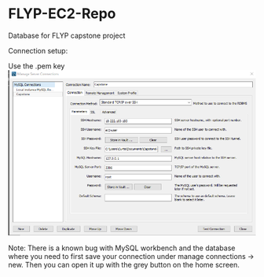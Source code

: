 # FLYP-EC2-Repo
Database for FLYP capstone project

Connection setup:

Use the .pem key
![Connection setup](SQL_Connection_Setup.PNG)

Note: There is a known bug with MySQL workbench and the database where you need to first save your connection under manage connections -> new. Then you can open it up with the grey button on the home screen.
